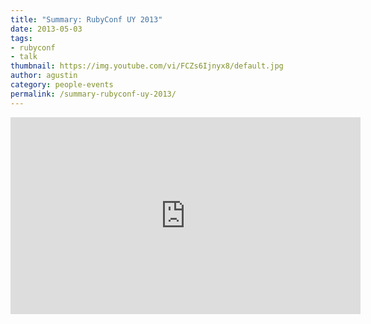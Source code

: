 ```yaml
---
title: "Summary: RubyConf UY 2013"
date: 2013-05-03
tags:
- rubyconf
- talk
thumbnail: https://img.youtube.com/vi/FCZs6Ijnyx8/default.jpg
author: agustin
category: people-events
permalink: /summary-rubyconf-uy-2013/
---
```


<div style={{ textAlign: 'center' }}>
  <iframe allowfullscreen="" frameborder="0" height="315" src="https://www.youtube.com/embed/FCZs6Ijnyx8" width="560"></iframe>
</div>
